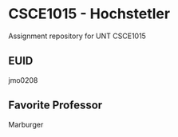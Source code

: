 # CSCE1015 - Hochstetler
Assignment repository for UNT CSCE1015
## EUID
jmo0208
## Favorite Professor
Marburger
